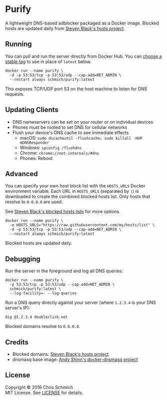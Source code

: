 # Purify

A lightweight DNS-based adblocker packaged as a Docker image. Blocked hosts are updated daily from [Steven Black's hosts project](https://github.com/StevenBlack/hosts).

## Running

You can pull and run the server directly from Docker Hub. You can [choose a stable tag](https://hub.docker.com/r/schmich/purify/tags) to use in place of `latest` below.

```
docker run --name purify \
  -d -p 53:53/tcp -p 53:53/udp --cap-add=NET_ADMIN \
  --restart always schmich/purify:latest
```

This exposes TCP/UDP port 53 on the host machine to listen for DNS requests.

## Updating Clients

- DNS nameservers can be set on your router or on individual devices
- Phones must be rooted to set DNS for cellular networks
- Flush your device's DNS cache to see immediate effects
  - macOS: `sudo dscacheutil -flushcache; sudo killall -HUP mDNSResponder`
  - Windows: `ipconfig /flushdns`
  - Chrome: `chrome://net-internals/#dns`
  - Phones: Reboot

## Advanced

You can specify your own host block list with the `HOSTS_URLS` Docker environment variable. Each URL in `HOSTS_URLS` (separated by `|`) is downloaded to create the combined blocked hosts list. Only hosts that resolve to `0.0.0.0` are used.

See [Steven Black's blocked hosts lists](https://github.com/StevenBlack/hosts#list-of-all-hosts-file-variants) for more options.

```
docker run --name purify \
  -e HOSTS_URLS="https://raw.githubusercontent.com/my/hosts/list" \
  -d -p 53:53/tcp -p 53:53/udp --cap-add=NET_ADMIN \
  --restart always schmich/purify:latest
```

Blocked hosts are updated daily.

## Debugging

Run the server in the foreground and log all DNS queries:

```
docker run --name purify \
  -p 53:53/tcp -p 53:53/udp --cap-add=NET_ADMIN \
  schmich/purify:latest \
  --log-facility=- --log-queries
```

Run a DNS query directly against your server (where `1.2.3.4` is your DNS server's IP):

```
dig @1.2.3.4 doubleclick.net
```

Blocked domains resolve to `0.0.0.0`.

## Credits

- Blocked domains: [Steven Black's hosts project](https://github.com/StevenBlack/hosts)
- dnsmasq base image: [Andy Shinn's docker-dnsmasq project](https://github.com/andyshinn/docker-dnsmasq)

## License

Copyright &copy; 2016 Chris Schmich  
MIT License. See [LICENSE](LICENSE) for details.
